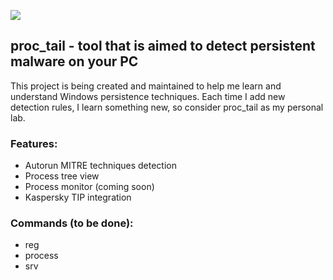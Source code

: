 ![](https://raw.githubusercontent.com/V1rucov/proc_tail/refs/heads/master/logo.ico)

## proc_tail - tool that is aimed to detect persistent malware on your PC
This project is being created and maintained to help me learn and understand Windows persistence techniques. Each time I add new detection rules, I learn something new, so consider proc_tail as my personal lab.
### Features: 
* Autorun MITRE techniques detection
* Process tree view
* Process monitor (coming soon)
* Kaspersky TIP integration
### Commands (to be done):
* reg
* process
* srv 
